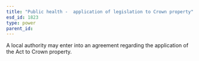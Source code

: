 ```yaml
---
title: "Public health -  application of legislation to Crown property"
esd_id: 1823
type: power
parent_id:  
---
```


A local authority may enter into an agreement regarding the application of the Act to Crown property.

